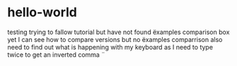 # hello-world
testing
trying to fallow tutorial
but have not found ëxamples comparison box yet  I can see how to compare versions but no ëxamples comparrison
also need to find out what is happening with my keyboard as I need to type twice to get an  inverted comma ¨
